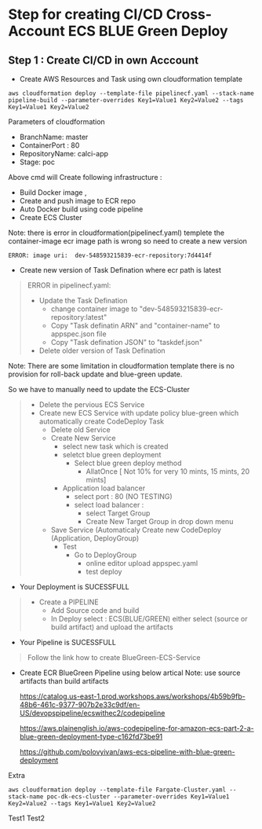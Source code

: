 # Step for creating CI/CD Cross-Account ECS BLUE Green Deploy

##

## Step 1 : Create CI/CD in own Acccount 

- Create AWS Resources and Task using own cloudformation template

```
aws cloudformation deploy --template-file pipelinecf.yaml --stack-name pipeline-build --parameter-overrides Key1=Value1 Key2=Value2 --tags Key1=Value1 Key2=Value2

```
Parameters of cloudformation 

- BranchName: master
- ContainerPort  : 80 
- RepositoryName: calci-app
- Stage: poc

Above cmd will Create following infrastructure :
- Build Docker image , 
- Create and push image to ECR repo 
- Auto Docker build using code pipeline
- Create ECS Cluster 

Note: there is error in cloudformation(pipelinecf.yaml) templete the container-image ecr image path is wrong so need to create a new version 

```
ERROR: image uri:  dev-548593215839-ecr-repository:7d4414f
```

- Create new version of Task Defination where ecr path is latest

> ERROR in pipelinecf.yaml:
>
>    - Update the Task Defination 
>        - change container image to  "dev-548593215839-ecr-repository:latest"
>        - Copy "Task definatin ARN" and "container-name" to appspec.json file
>        - Copy "Task defination JSON" to "taskdef.json"
>    - Delete older version of Task Defination



Note: There are some limitation in cloudformation template there is no provision for roll-back update and blue-green update. 

So we have to manually need to update the ECS-Cluster


> - Delete the pervious ECS Service 
> - Create new ECS Service with update policy blue-green which automatically create CodeDeploy Task
>    - Delete old Service 
>    - Create New Service 
>       - select new task which is created 
>       - seletct blue green deployment  
>            - Select blue green deploy method 
>                - AllatOnce  [ Not 10% for very 10 mints, 15 mints, 20 mints]
>        - Application load balancer 
>            - select port : 80 (NO TESTING)
>            - select load balancer : 
>                - select Target Group 
>                - Create New Target Group in drop down menu
>    - Save Service (Automaticaly Create new CodeDeploy (Application, DeployGroup)
>        - Test 
>            - Go to DeployGroup 
>                - online editor upload appspec.yaml 
>                - test deploy 
>
- Your Deployment is SUCESSFULL



>- Create a PIPELINE 
>    - Add Source code and build 
>    - In Deploy select : ECS(BLUE/GREEN)
>      either select (source or build artifact) and upload the artifacts


- Your Pipeline is SUCESSFULL 


>    Follow the link how to create BlueGreen-ECS-Service 

- Create ECR BlueGreen Pipeline using below artical 
    Note: use source artifacts than build artifacts

    https://catalog.us-east-1.prod.workshops.aws/workshops/4b59b9fb-48b6-461c-9377-907b2e33c9df/en-US/devopspipeline/ecswithec2/codepipeline

    https://aws.plainenglish.io/aws-codepipeline-for-amazon-ecs-part-2-a-blue-green-deployment-type-c162fd73be91

    https://github.com/polovyivan/aws-ecs-pipeline-with-blue-green-deployment

Extra 

```
aws cloudformation deploy --template-file Fargate-Cluster.yaml --stack-name poc-dk-ecs-cluster --parameter-overrides Key1=Value1 Key2=Value2 --tags Key1=Value1 Key2=Value2

```

Test1
Test2
